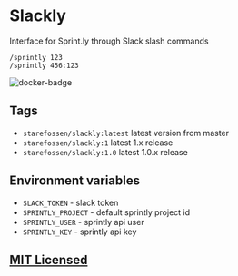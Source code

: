 # Slackly

Interface for Sprint.ly through Slack slash commands

```
/sprintly 123
/sprintly 456:123
```

![docker-badge](http://dockeri.co/image/starefossen/slackly)

## Tags

* `starefossen/slackly:latest` latest version from master
* `starefossen/slackly:1` latest 1.x release
* `starefossen/slackly:1.0` latest 1.0.x release

## Environment variables

* `SLACK_TOKEN` - slack token
* `SPRINTLY_PROJECT` - default sprintly project id
* `SPRINTLY_USER` - sprintly api user
* `SPRINTLY_KEY` - sprintly api key

## [MIT Licensed](https://github.com/Starefossen/Slackly/blob/master/LICENSE)

